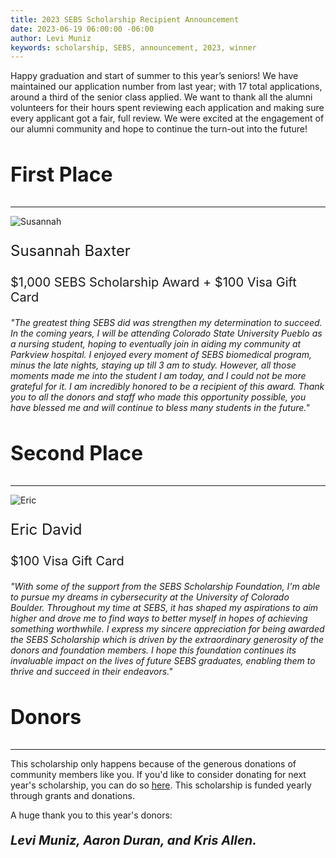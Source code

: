 ```yaml
---
title: 2023 SEBS Scholarship Recipient Announcement
date: 2023-06-19 06:00:00 -06:00
author: Levi Muniz
keywords: scholarship, SEBS, announcement, 2023, winner
---
```


Happy graduation and start of summer to this year’s seniors! We have maintained our application number from last year; with 17 total applications, around a third of the senior class applied. We want to thank all the alumni volunteers for their hours spent reviewing each application and making sure every applicant got a fair, full review. We were excited at the engagement of our alumni community and hope to continue the turn-out into the future!

<div class="text-center mt-5">
    <div class="mb-5">
        <h3 style="font-size: 2rem;">First Place</h3>
        <hr>
        <img src="/uploads/Susannah.jpg" title="Susannah" alt="Susannah">
        <p style="font-size: 1.5rem;">Susannah Baxter</p>
        <p style="font-size: 1.25rem;">$1,000 SEBS Scholarship Award + $100 Visa Gift Card</p>
        <p><i>"The greatest thing SEBS did was strengthen my determination to succeed. In the coming years, I will be attending Colorado State University Pueblo as a nursing student, hoping to eventually join in aiding my community at Parkview hospital. I enjoyed every moment of SEBS biomedical program, minus the late nights, staying up till 3 am to study. However, all those moments made me into the student I am today, and I could not be more grateful for it. I am incredibly honored to be a recipient of this award. Thank you to all the donors and staff who made this opportunity possible, you have blessed me and will continue to bless many students in the future."</i></p>
    </div>
    <div class="mb-5">
        <h3 style="font-size: 2rem;">Second Place</h3>
        <hr>
        <img src="/uploads/Eric.jpg" title="Eric" alt="Eric">
        <p style="font-size: 1.5rem;">Eric David</p>
        <p style="font-size: 1.25rem;">$100 Visa Gift Card</p>
        <p><i>"With some of the support from the SEBS Scholarship Foundation, I'm able to pursue my dreams in cybersecurity at the University of Colorado Boulder. Throughout my time at SEBS, it has shaped my aspirations to aim higher and drove me to find ways to better myself in hopes of achieving something worthwhile.  I express my sincere appreciation for being awarded the SEBS Scholarship which is driven by the extraordinary generosity of the donors and foundation members. I hope this foundation continues its invaluable impact on the lives of future SEBS graduates, enabling them to thrive and succeed in their endeavors."</i></p>
    </div>
    <div class="mb-5">
        <h3 style="font-size: 2rem;">Donors</h3>
        <hr>
        <p>This scholarship only happens because of the generous donations of community members like you. If you'd like to consider donating for next year's scholarship, you can do so <a href="https://sebsscholarship.org/donate" target="_blank" rel="noopener">here</a>. This scholarship is funded yearly through grants and donations.</p>
        <p>A huge thank you to this year's donors:</p>
        <p style="font-size: 1.25rem;"><i><b>Levi Muniz, Aaron Duran, and Kris Allen.</b></i></p>
    </div>
</div>
